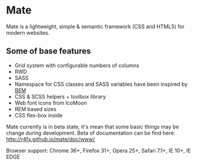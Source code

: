 # Mate

Mate is a lightweight, simple & semantic framework (CSS and HTML5) for modern websites.

## Some of base features

* Grid system with configurable numbers of columns
* RWD
* SASS
* Namespace for CSS classes and SASS variables have been inspired by [BEM](http://www.smashingmagazine.com/2012/04/16/a-new-front-end-methodology-bem/)
* CSS & SCSS helpers + toolbox library
* Web font icons from IcoMoon
* REM based sizes
* CSS flex-box inside

Mate currently is in beta state, it's mean that some basic things may be change during development.
Beta of documentation can be find here: http://r4fx.github.io/mate/doc/www/

Browser support: Chrome 36+, Firefox 31+, Opera 25+, Safari 7.1+, IE 10+, IE EDGE